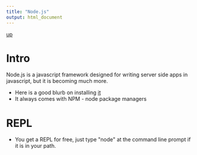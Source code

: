 ```yaml
---
title: "Node.js"
output: html_document
---
```

[up](https://mikewise2718.github.io/markdowndocs/)

# Intro
Node.js is a javascript framework designed for writing server side apps in javascript, but it is becoming much more.

 - Here is a good blurb on installing [it](http://blog.teamtreehouse.com/install-node-js-npm-windows)
 - It always comes with NPM - node package managers

# REPL
  - You get a REPL for free, just type "node" at the command line prompt if it is in your path.
